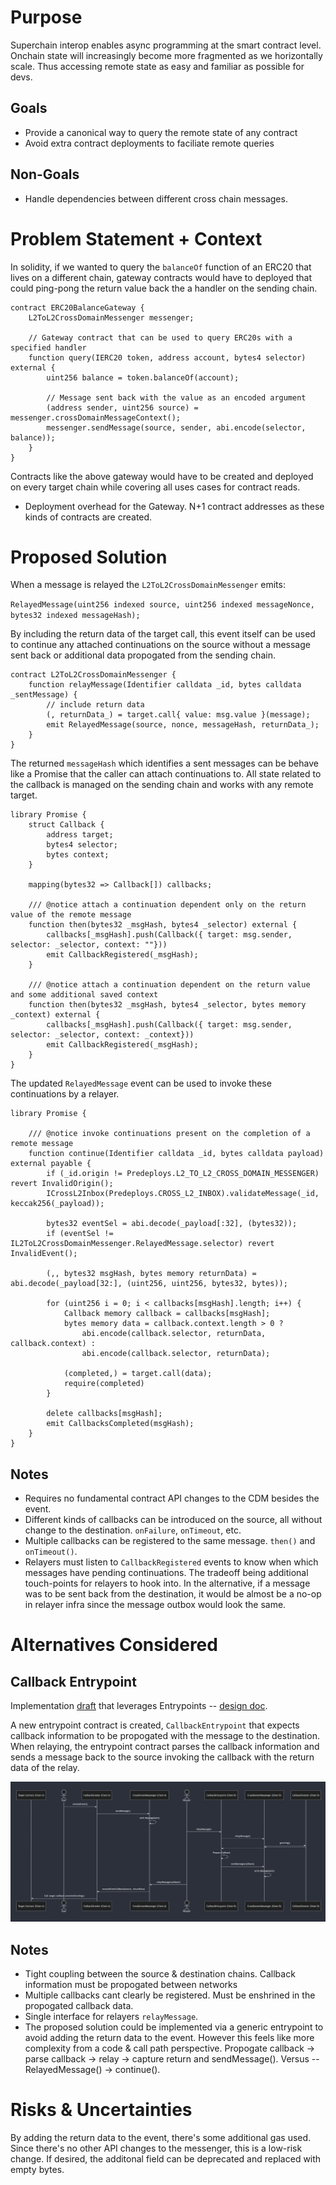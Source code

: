 # Purpose

Superchain interop enables async programming at the smart contract level. Onchain state will increasingly become more fragmented as we horizontally scale. Thus accessing remote state as easy and familiar as possible for devs.

## Goals

- Provide a canonical way to query the remote state of any contract
- Avoid extra contract deployments to faciliate remote queries

## Non-Goals

- Handle dependencies between different cross chain messages.

# Problem Statement + Context

In solidity, if we wanted to query the `balanceOf` function of an ERC20 that lives on a different chain, gateway contracts would have to deployed that could ping-pong the return value back the a handler on the sending chain.

```solidity
contract ERC20BalanceGateway {
    L2ToL2CrossDomainMessenger messenger;

    // Gateway contract that can be used to query ERC20s with a specified handler
    function query(IERC20 token, address account, bytes4 selector) external {
        uint256 balance = token.balanceOf(account);

        // Message sent back with the value as an encoded argument
        (address sender, uint256 source) = messenger.crossDomainMessageContext();
        messenger.sendMessage(source, sender, abi.encode(selector, balance));
    }
}
```

Contracts like the above gateway would have to be created and deployed on every target chain while covering all uses cases for contract reads.

- Deployment overhead for the Gateway. N+1 contract addresses as these kinds of contracts are created.

# Proposed Solution

When a message is relayed the `L2ToL2CrossDomainMessenger` emits:

`RelayedMessage(uint256 indexed source, uint256 indexed messageNonce, bytes32 indexed messageHash);`

By including the return data of the target call, this event itself can be used to continue any attached continuations on the source without a message sent back or additional data propogated from the sending chain.

```solidity
contract L2ToL2CrossDomainMessenger {
    function relayMessage(Identifier calldata _id, bytes calldata _sentMessage) {
        // include return data
        (, returnData_) = target.call{ value: msg.value }(message);
        emit RelayedMessage(source, nonce, messageHash, returnData_);
    }
}
```

The returned `messageHash` which identifies a sent messages can be behave like a Promise that the caller can attach continuations to. All state
related to the callback is managed on the sending chain and works with any remote target.

```solidity
library Promise {
    struct Callback {
        address target;
        bytes4 selector;
        bytes context;
    }

    mapping(bytes32 => Callback[]) callbacks;

    /// @notice attach a continuation dependent only on the return value of the remote message
    function then(bytes32 _msgHash, bytes4 _selector) external {
        callbacks[_msgHash].push(Callback({ target: msg.sender, selector: _selector, context: ""}))
        emit CallbackRegistered(_msgHash);
    }

    /// @notice attach a continuation dependent on the return value and some additional saved context
    function then(bytes32 _msgHash, bytes4 _selector, bytes memory _context) external {
        callbacks[_msgHash].push(Callback({ target: msg.sender, selector: _selector, context: _context}))
        emit CallbackRegistered(_msgHash);
    }
}
```

The updated `RelayedMessage` event can be used to invoke these continuations by a relayer.

```solidity
library Promise {

    /// @notice invoke continuations present on the completion of a remote message
    function continue(Identifier calldata _id, bytes calldata payload) external payable {
        if (_id.origin != Predeploys.L2_TO_L2_CROSS_DOMAIN_MESSENGER) revert InvalidOrigin();
        ICrossL2Inbox(Predeploys.CROSS_L2_INBOX).validateMessage(_id, keccak256(_payload));

        bytes32 eventSel = abi.decode(_payload[:32], (bytes32));
        if (eventSel != IL2ToL2CrossDomainMessenger.RelayedMessage.selector) revert InvalidEvent();

        (,, bytes32 msgHash, bytes memory returnData) = abi.decode(_payload[32:], (uint256, uint256, bytes32, bytes));

        for (uint256 i = 0; i < callbacks[msgHash].length; i++) {
            Callback memory callback = callbacks[msgHash];
            bytes memory data = callback.context.length > 0 ?
                abi.encode(callback.selector, returnData, callback.context) :
                abi.encode(callback.selector, returnData);

            (completed,) = target.call(data);
            require(completed)
        }

        delete callbacks[msgHash];
        emit CallbacksCompleted(msgHash);
    }
}
```

## Notes

- Requires no fundamental contract API changes to the CDM besides the event.
- Different kinds of callbacks can be introduced on the source, all without change to the destination. `onFailure`, `onTimeout`, etc.
- Multiple callbacks can be registered to the same message. `then()` and `onTimeout()`.
- Relayers must listen to `CallbackRegistered` events to know when which messages have pending continuations. The tradeoff being additional touch-points for relayers to hook into. In the alternative, if a message was to be sent back from the destination, it would be almost be a no-op in relayer infra since the message outbox would look the same.

# Alternatives Considered

## Callback Entrypoint

Implementation [draft](https://github.com/defi-wonderland/optimism/pull/162/) that leverages Entrypoints -- [design doc](https://github.com/ethereum-optimism/design-docs/pull/163).

A new entrypoint contract is created, `CallbackEntrypoint` that expects callback information to be propogated with the message to the destination. When relaying, the entrypoint contract parses the callback information and sends a message back to the source invoking the callback with the return data of the relay.

![Callback Entrypoint](./promise/callback-entrypoint.png)

## Notes

- Tight coupling between the source & destination chains. Callback information must be propogated between networks
- Multiple callbacks cant clearly be registered. Must be enshrined in the propogated callback data.
- Single interface for relayers `relayMessage`.
- The proposed solution could be implemented via a generic entrypoint to avoid adding the return data to the event. However this feels like more complexity from a code & call path perspective. Propogate callback -> parse callback -> relay -> capture return and sendMessage(). Versus -- RelayedMessage() -> continue().

# Risks & Uncertainties

By adding the return data to the event, there's some additional gas used. Since there's no other API changes to the messenger, this is a low-risk change. If desired, the additonal field can be deprecated and replaced with empty bytes.
